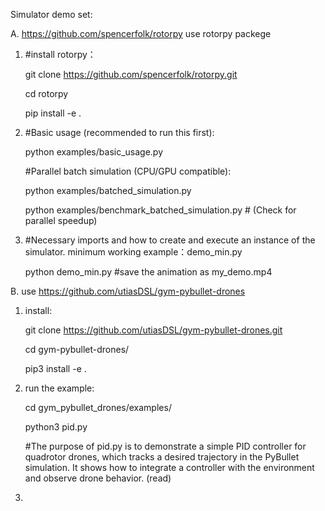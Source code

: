 Simulator demo set:

A. https://github.com/spencerfolk/rotorpy
use rotorpy packege

1. #install rotorpy：
   
   git clone https://github.com/spencerfolk/rotorpy.git 
   
   cd rotorpy
   
   pip install -e .

2. #Basic usage (recommended to run this first): 
   
   python examples/basic_usage.py
   
   #Parallel batch simulation (CPU/GPU compatible):
   
   python examples/batched_simulation.py
   
   python examples/benchmark_batched_simulation.py # (Check for parallel speedup)

3. #Necessary imports and how to create and execute an instance of the simulator.
minimum working example：demo_min.py

   python demo_min.py
   #save the animation as my_demo.mp4


B. use https://github.com/utiasDSL/gym-pybullet-drones
1. install:
   
   git clone https://github.com/utiasDSL/gym-pybullet-drones.git
   
   cd gym-pybullet-drones/
   
   pip3 install -e .

2. run the example:

    cd gym_pybullet_drones/examples/
    
    python3 pid.py 

    #The purpose of pid.py is to demonstrate a simple PID controller for quadrotor drones, which tracks a desired trajectory in the PyBullet simulation. It shows how to integrate a controller with the environment and observe drone behavior. (read)

3.